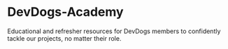 # DevDogs-Academy
Educational and refresher resources for DevDogs members to confidently tackle our projects, no matter their role.
